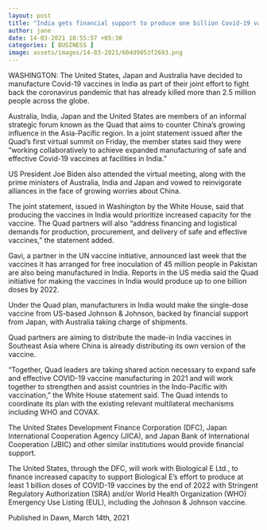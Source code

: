 ```yaml
---
layout: post
title: "India gets financial support to produce one billion Covid-19 vaccines"
author: jane 
date: 14-03-2021 18:55:57 +05:30 
categories: [ BUSINESS ] 
image: assets/images/14-03-2021/604d9053f2693.png
---
```

WASHINGTON: The United States, Japan and Australia have decided to manufacture Covid-19 vaccines in India as part of their joint effort to fight back the coronavirus pandemic that has already killed more than 2.5 million people across the globe.

Australia, India, Japan and the United States are members of an informal strategic forum known as the Quad that aims to counter China’s growing influence in the Asia-Pacific region. In a joint statement issued after the Quad’s first virtual summit on Friday, the member states said they were “working collaboratively to achieve expanded manufacturing of safe and effective Covid-19 vaccines at facilities in India.”

US President Joe Biden also attended the virtual meeting, along with the prime ministers of Australia, India and Japan and vowed to reinvigorate alliances in the face of growing worries about China.

The joint statement, issued in Washington by the White House, said that producing the vaccines in India would prioritize increased capacity for the vaccine. The Quad partners will also “address financing and logistical demands for production, procurement, and delivery of safe and effective vaccines,” the statement added.

Gavi, a partner in the UN vaccine initiative, announced last week that the vaccines it has arranged for free inoculation of 45 million people in Pakistan are also being manufactured in India. Reports in the US media said the Quad initiative for making the vaccines in India would produce up to one billion doses by 2022.

Under the Quad plan, manufacturers in India would make the single-dose vaccine from US-based Johnson & Johnson, backed by financial support from Japan, with Australia taking charge of shipments.

Quad partners are aiming to distribute the made-in India vaccines in Southeast Asia where China is already distributing its own version of the vaccine.

“Together, Quad leaders are taking shared action necessary to expand safe and effective COVID-19 vaccine manufacturing in 2021 and will work together to strengthen and assist countries in the Indo-Pacific with vaccination,” the White House statement said. The Quad intends to coordinate its plan with the existing relevant multilateral mechanisms including WHO and COVAX.

The United States Development Finance Corporation (DFC), Japan International Cooperation Agency (JICA), and Japan Bank of International Cooperation (JBIC) and other similar institutions would provide financial support.

The United States, through the DFC, will work with Biological E Ltd., to finance increased capacity to support Biological E’s effort to produce at least 1 billion doses of COVID-19 vaccines by the end of 2022 with Stringent Regulatory Authorization (SRA) and/or World Health Organization (WHO) Emergency Use Listing (EUL), including the Johnson & Johnson vaccine.

Published in Dawn, March 14th, 2021